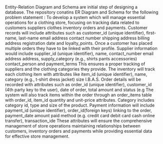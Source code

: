 Entity-Relation Diagram and Schema are initial step of designing a database. 
The repository conatins ER Diagram and Schema for the following problem statement :
To develop a system which will manage essential operations for a clothing store, focusing on tracking data related to customers suppliers clothes inventory orders and payments. Customer records will include attributes such as customer_id (unique identifier), first-name, last-name email address contact number shipping address billing address registration date and loyalty_points. Once a customer has placed multiple orders they have to be linked with their profile. Supplier information would include supplier_id (unique identifier), name, contact_number email address address, supply_category (e.g., shirts pants accessories) contact_person and payment_terms This ensures a proper tracking of suppliers and the clothing categories they provide. The inventory will track each clothing item with attributes like item_id (unique identifier), name, category (e.g., t-shirt dress jacket) size I.B.A.S. Order details will be recorded with attributes such as order_id (unique identifier), customer_id (4th party key to the user), date of order, total amount and status (e.g The system will also track items within the order through an order_items table with order_id, item_id quantity and unit-price attributes. Category includes category id, type and size of the product.
 Payment information will include payment_id (unique identifier), order_id(foreign keys) linking to the order, payment_date amount paid method (e.g. credit card debit card cash online transfer), transaction_ide These attributes will ensure the comprehensive management of store operations maintaining relationships between customers, inventory orders and payments while providing essential data for effective store management.

